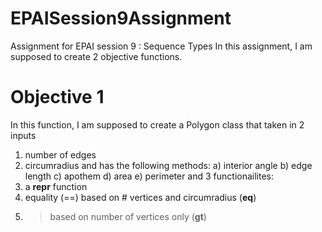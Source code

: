 # EPAISession9Assignment
Assignment for EPAI session 9 : Sequence Types
In this assignment, I am supposed to create 2 objective functions.

# Objective 1
In this function, I am supposed to create a Polygon class that taken in 2 inputs
1. number of edges
2. circumradius
and has the following methods:
a) interior angle
b) edge length
c) apothem
d) area
e) perimeter
and 3 functionailites:
1. a __repr__ function
2. equality (==) based on # vertices and circumradius (__eq__)
3. > based on number of vertices only (__gt__)

